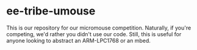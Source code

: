 ee-tribe-umouse
===============
This is our repository for our micromouse competition.
Naturally, if you're competing, we'd rather you didn't use our code.
Still, this is useful for anyone looking to abstract an ARM-LPC1768 or an mbed.
